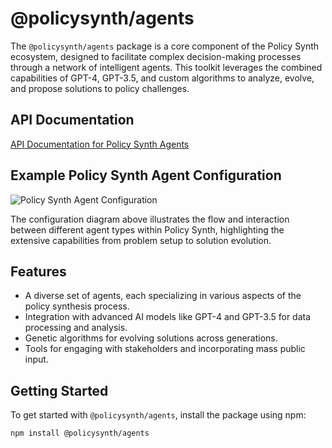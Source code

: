 # @policysynth/agents

The `@policysynth/agents` package is a core component of the Policy Synth ecosystem, designed to facilitate complex decision-making processes through a network of intelligent agents. This toolkit leverages the combined capabilities of GPT-4, GPT-3.5, and custom algorithms to analyze, evolve, and propose solutions to policy challenges.

## API Documentation

[API Documentation for Policy Synth Agents](docs/README.md)

## Example Policy Synth Agent Configuration

![Policy Synth Agent Configuration](https://github.com/CitizensFoundation/policy-synth/assets/43699/6956d011-4899-4d5e-ab59-b75556982f44)

The configuration diagram above illustrates the flow and interaction between different agent types within Policy Synth, highlighting the extensive capabilities from problem setup to solution evolution.

## Features

- A diverse set of agents, each specializing in various aspects of the policy synthesis process.
- Integration with advanced AI models like GPT-4 and GPT-3.5 for data processing and analysis.
- Genetic algorithms for evolving solutions across generations.
- Tools for engaging with stakeholders and incorporating mass public input.


## Getting Started

To get started with `@policysynth/agents`, install the package using npm:

```bash
npm install @policysynth/agents
```